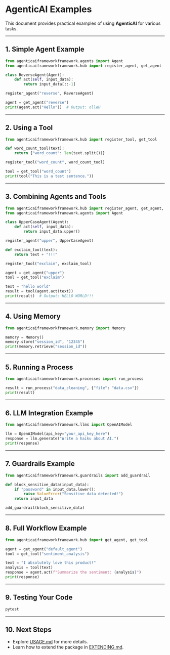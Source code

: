 # AgenticAI Examples

This document provides practical examples of using **AgenticAI** for various tasks.

---

## 1. Simple Agent Example

```python
from agenticaiframeworkframework.agents import Agent
from agenticaiframeworkframework.hub import register_agent, get_agent

class ReverseAgent(Agent):
    def act(self, input_data):
        return input_data[::-1]

register_agent("reverse", ReverseAgent)

agent = get_agent("reverse")
print(agent.act("Hello"))  # Output: olleH
```

---

## 2. Using a Tool

```python
from agenticaiframeworkframework.hub import register_tool, get_tool

def word_count_tool(text):
    return {"word_count": len(text.split())}

register_tool("word_count", word_count_tool)

tool = get_tool("word_count")
print(tool("This is a test sentence."))
```

---

## 3. Combining Agents and Tools

```python
from agenticaiframeworkframework.hub import register_agent, get_agent, register_tool, get_tool
from agenticaiframeworkframework.agents import Agent

class UpperCaseAgent(Agent):
    def act(self, input_data):
        return input_data.upper()

register_agent("upper", UpperCaseAgent)

def exclaim_tool(text):
    return text + "!!!"

register_tool("exclaim", exclaim_tool)

agent = get_agent("upper")
tool = get_tool("exclaim")

text = "hello world"
result = tool(agent.act(text))
print(result)  # Output: HELLO WORLD!!!
```

---

## 4. Using Memory

```python
from agenticaiframeworkframework.memory import Memory

memory = Memory()
memory.store("session_id", "12345")
print(memory.retrieve("session_id"))
```

---

## 5. Running a Process

```python
from agenticaiframeworkframework.processes import run_process

result = run_process("data_cleaning", {"file": "data.csv"})
print(result)
```

---

## 6. LLM Integration Example

```python
from agenticaiframeworkframework.llms import OpenAIModel

llm = OpenAIModel(api_key="your_api_key_here")
response = llm.generate("Write a haiku about AI.")
print(response)
```

---

## 7. Guardrails Example

```python
from agenticaiframeworkframework.guardrails import add_guardrail

def block_sensitive_data(input_data):
    if "password" in input_data.lower():
        raise ValueError("Sensitive data detected!")
    return input_data

add_guardrail(block_sensitive_data)
```

---

## 8. Full Workflow Example

```python
from agenticaiframeworkframework.hub import get_agent, get_tool

agent = get_agent("default_agent")
tool = get_tool("sentiment_analysis")

text = "I absolutely love this product!"
analysis = tool(text)
response = agent.act(f"Summarize the sentiment: {analysis}")
print(response)
```

---

## 9. Testing Your Code

```bash
pytest
```

---

## 10. Next Steps

- Explore [USAGE.md](USAGE.md) for more details.
- Learn how to extend the package in [EXTENDING.md](EXTENDING.md).
